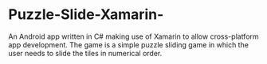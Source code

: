 # Puzzle-Slide-Xamarin-
An Android app written in C# making use of Xamarin to allow cross-platform app development. The game is a simple puzzle sliding game in which the user needs to slide the tiles in numerical order.
